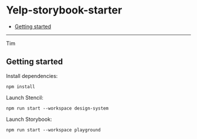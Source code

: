 # Yelp-storybook-starter

- [Getting started](#getting-started)

---
Tim

## Getting started

Install dependencies:

```
npm install
```

Launch Stencil:

```
npm run start --workspace design-system
```

Launch Storybook:

```
npm run start --workspace playground
```
